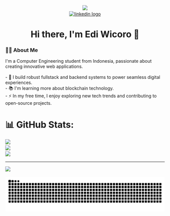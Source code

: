 <div align="center">
  <img height="150" src="https://media.giphy.com/media/M9gbBd9nbDrOTu1Mqx/giphy.gif"  />
</div>

<div align="center">
  <a href="https://www.linkedin.com/in/edi-wicoro-300178371/" target="_blank"><img src="https://img.shields.io/static/v1?message=LinkedIn&logo=linkedin&label=&color=0077B5&logoColor=white&labelColor=&style=for-the-badge" height="25" alt="linkedin logo"  /></a>

</div>

<h1 align="center">Hi there, I'm Edi Wicoro 👋</h1>

<h3 align="left">👩‍💻  About Me</h3>

<p align="left">
I'm a Computer Engineering student from Indonesia, passionate about creating innovative web applications.<br><br>
- 🔭 I build robust fullstack and backend systems to power seamless digital experiences.<br>
- 📚 I'm learning more about blockchain technology.<br>
- ⚡ In my free time, I enjoy exploring new tech trends and contributing to open-source projects.
</p>




# 📊 GitHub Stats:
![](https://github-readme-stats.vercel.app/api?username=Ediw7&theme=dark&hide_border=false&include_all_commits=false&count_private=false)<br/>
![](https://nirzak-streak-stats.vercel.app/?user=Ediw7&theme=dark&hide_border=false)<br/>
![](https://github-readme-stats.vercel.app/api/top-langs/?username=Ediw7&theme=dark&hide_border=false&include_all_commits=false&count_private=false&layout=compact)

---
[![](https://visitcount.itsvg.in/api?id=Ediw7&icon=0&color=0)](https://visitcount.itsvg.in)

<!-- Proudly created with GPRM ( https://gprm.itsvg.in ) -->

<div align="center">
  <img src="https://raw.githubusercontent.com/Ediw7/Ediw7/output/snake.svg" alt="Snake animation" />
</div>


